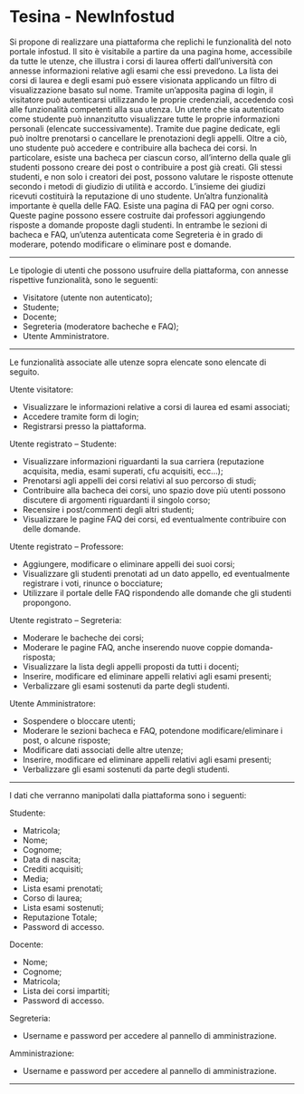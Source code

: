 # Tesina - NewInfostud

Si propone di realizzare una piattaforma che replichi le funzionalità del noto portale infostud. Il sito è visitabile a partire da una pagina home, accessibile da tutte le utenze, che illustra i corsi di laurea offerti dall’università con annesse informazioni relative agli esami che essi prevedono.
La lista dei corsi di laurea e degli esami può essere visionata applicando un filtro di visualizzazione basato sul nome.
Tramite un’apposita pagina di login, il visitatore può autenticarsi utilizzando le proprie credenziali, accedendo così alle funzionalità competenti alla sua utenza.
Un utente che sia autenticato come studente può innanzitutto visualizzare tutte le proprie informazioni personali (elencate successivamente). 
Tramite due pagine dedicate, egli può inoltre prenotarsi o cancellare le prenotazioni degli appelli. Oltre a ciò, uno studente può accedere e contribuire alla bacheca dei corsi. In particolare, esiste una bacheca per ciascun corso, all’interno della quale gli studenti possono creare dei post o contribuire a post già creati. 
Gli stessi studenti, e non solo i creatori dei post, possono valutare le risposte ottenute secondo i metodi di giudizio di utilità e accordo. L’insieme dei giudizi ricevuti costituirà la reputazione di uno studente.
Un’altra funzionalità importante è quella delle FAQ. Esiste una pagina di FAQ per ogni corso. Queste pagine possono essere costruite dai professori aggiungendo risposte a domande proposte dagli studenti.
In entrambe le sezioni di bacheca e FAQ, un’utenza autenticata come Segreteria è in grado di moderare, potendo modificare o eliminare post e domande.

---

Le tipologie di utenti che possono usufruire della piattaforma, con annesse rispettive funzionalità, sono le seguenti:
-	Visitatore (utente non autenticato);
-	Studente;
-	Docente;
-	Segreteria (moderatore bacheche e FAQ);
-	Utente Amministratore.

---

Le funzionalità associate alle utenze sopra elencate sono elencate di seguito.

Utente visitatore:
-	Visualizzare le informazioni relative a corsi di laurea ed esami associati;
-	Accedere tramite form di login;
-	Registrarsi presso la piattaforma.

Utente registrato – Studente:
-	Visualizzare informazioni riguardanti la sua carriera (reputazione acquisita, media, esami superati, cfu acquisiti, ecc…);
-	Prenotarsi agli appelli dei corsi relativi al suo percorso di studi;
-	Contribuire alla bacheca dei corsi, uno spazio dove più utenti possono discutere di argomenti riguardanti il singolo corso;
-	Recensire i post/commenti degli altri studenti;
-	Visualizzare le pagine FAQ dei corsi, ed eventualmente contribuire con delle domande.

Utente registrato – Professore:
-	Aggiungere, modificare o eliminare appelli dei suoi corsi;
-	Visualizzare gli studenti prenotati ad un dato appello, ed eventualmente registrare i voti, rinunce o bocciature;
-	Utilizzare il portale delle FAQ rispondendo alle domande che gli studenti propongono.

Utente registrato – Segreteria:
-	Moderare le bacheche dei corsi;
-	Moderare le pagine FAQ, anche inserendo nuove coppie domanda-risposta;
-	Visualizzare la lista degli appelli proposti da tutti i docenti;
-	Inserire, modificare ed eliminare appelli relativi agli esami presenti;
-	Verbalizzare gli esami sostenuti da parte degli studenti.

Utente Amministratore:
-	Sospendere o bloccare utenti;
-	Moderare le sezioni bacheca e FAQ, potendone modificare/eliminare i post, o alcune risposte;
-	Modificare dati associati delle altre utenze;
-	Inserire, modificare ed eliminare appelli relativi agli esami presenti;
-	Verbalizzare gli esami sostenuti da parte degli studenti.

---

I dati che verranno manipolati dalla piattaforma sono i seguenti:

Studente:
-	Matricola;
-	Nome;
-	Cognome;
-	Data di nascita;
-	Crediti acquisiti;
-	Media;
-	Lista esami prenotati; 
-	Corso di laurea;
-	Lista esami sostenuti;
-	Reputazione Totale;
-	Password di accesso.

Docente:
-	Nome;
-	Cognome;
-	Matricola;
-	Lista dei corsi impartiti;
-	Password di accesso.

Segreteria:
-	Username e password per accedere al pannello di amministrazione.

Amministrazione:
-	Username e password per accedere al pannello di amministrazione.

---
